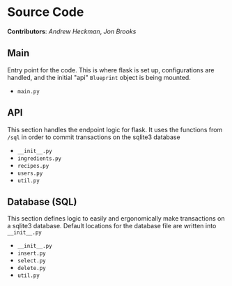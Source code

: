 # Source Code
<b>Contributors</b>: <i>Andrew Heckman</i>, <i>Jon Brooks</i>
## Main
Entry point for the code. This is where flask is set up, configurations
are handled, and the initial "api" `Blueprint` object is being mounted.
- `main.py`
## API
This section handles the endpoint logic for flask. 
It uses the functions from `/sql` in order to commit
transactions on the sqlite3 database
- `__init__.py`
- `ingredients.py`
- `recipes.py`
- `users.py`
- `util.py`
## Database (SQL)
This section defines logic to easily and ergonomically
make transactions on a sqlite3 database. Default locations
for the database file are written into `__init__.py`
- `__init__.py`
- `insert.py`
- `select.py`
- `delete.py`
- `util.py`

